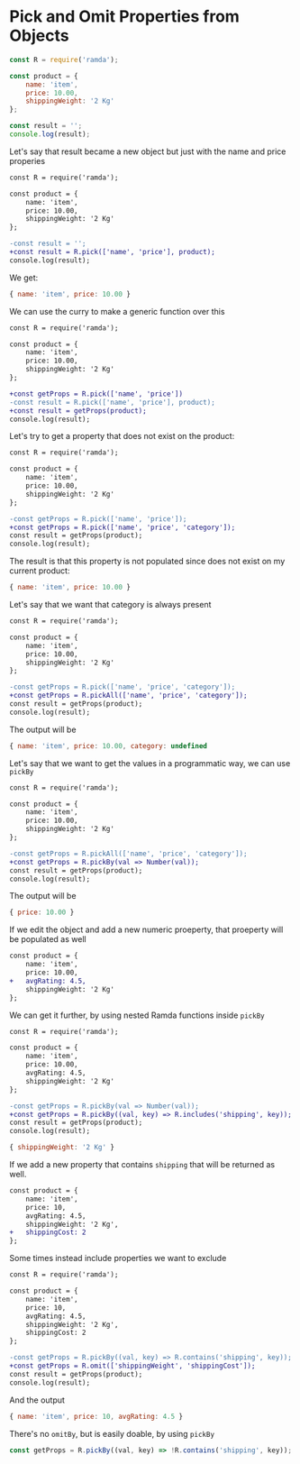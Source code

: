 # Pick and Omit Properties from Objects

```js
const R = require('ramda');

const product = {
    name: 'item', 
    price: 10.00, 
    shippingWeight: '2 Kg'
};

const result = '';
console.log(result);
```

Let's say that result became a new object but just with the name and price properies

```diff
const R = require('ramda');

const product = {
    name: 'item', 
    price: 10.00, 
    shippingWeight: '2 Kg'
};

-const result = '';
+const result = R.pick(['name', 'price'], product);
console.log(result);
```

We get:

```js
{ name: 'item', price: 10.00 }
```

We can use the curry to make a generic function over this

```diff
const R = require('ramda');

const product = {
    name: 'item', 
    price: 10.00, 
    shippingWeight: '2 Kg'
};

+const getProps = R.pick(['name', 'price'])
-const result = R.pick(['name', 'price'], product);
+const result = getProps(product);
console.log(result);
```

Let's try to get a property that does not exist on the product:

```diff
const R = require('ramda');

const product = {
    name: 'item', 
    price: 10.00, 
    shippingWeight: '2 Kg'
};

-const getProps = R.pick(['name', 'price']);
+const getProps = R.pick(['name', 'price', 'category']);
const result = getProps(product);
console.log(result);
```

The result is that this property is not populated since does not exist on my current product:

```js
{ name: 'item', price: 10.00 }
```

Let's say that we want that category is always present

```diff
const R = require('ramda');

const product = {
    name: 'item', 
    price: 10.00, 
    shippingWeight: '2 Kg'
};

-const getProps = R.pick(['name', 'price', 'category']);
+const getProps = R.pickAll(['name', 'price', 'category']);
const result = getProps(product);
console.log(result);
```

The output will be

```js
{ name: 'item', price: 10.00, category: undefined 
```

Let's say that we want to get the values in a programmatic way, we can use `pickBy`

```diff
const R = require('ramda');

const product = {
    name: 'item', 
    price: 10.00, 
    shippingWeight: '2 Kg'
};

-const getProps = R.pickAll(['name', 'price', 'category']);
+const getProps = R.pickBy(val => Number(val));
const result = getProps(product);
console.log(result);
```

The output will be

```js
{ price: 10.00 }
```

If we edit the object and add a new numeric proeperty, that proeperty will be populated as well

```diff
const product = {
    name: 'item', 
    price: 10.00, 
+   avgRating: 4.5,
    shippingWeight: '2 Kg'
};
```

We can get it further, by using nested Ramda functions inside `pickBy`

```diff
const R = require('ramda');

const product = {
    name: 'item', 
    price: 10.00, 
    avgRating: 4.5,
    shippingWeight: '2 Kg'
};

-const getProps = R.pickBy(val => Number(val));
+const getProps = R.pickBy((val, key) => R.includes('shipping', key));
const result = getProps(product);
console.log(result);
```

```js
{ shippingWeight: '2 Kg' }
```
If we add a new property that contains `shipping` that will be returned as well.

```diff
const product = {
    name: 'item', 
    price: 10, 
    avgRating: 4.5,
    shippingWeight: '2 Kg',
+   shippingCost: 2
};
```

Some times instead include properties we want to exclude

```diff
const R = require('ramda');

const product = {
    name: 'item', 
    price: 10, 
    avgRating: 4.5,
    shippingWeight: '2 Kg',
    shippingCost: 2
};

-const getProps = R.pickBy((val, key) => R.contains('shipping', key));
+const getProps = R.omit(['shippingWeight', 'shippingCost']);
const result = getProps(product);
console.log(result);
```

And the output

```js
{ name: 'item', price: 10, avgRating: 4.5 }
```
There's no `omitBy`, but is easily doable, by using `pickBy`

```js
const getProps = R.pickBy((val, key) => !R.contains('shipping', key));
```
